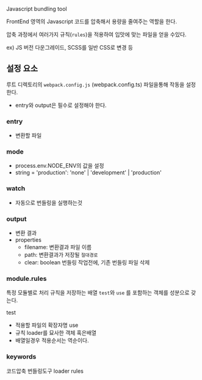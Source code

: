 
Javascript bundling tool

FrontEnd 영역의 Javascript 코드를 압축해서 용량을 줄여주는 역할을 한다.

압축 과정에서 여러가지 규칙(`rules`)을 적용하여
입맛에 맞는 파일을 얻을 수있다.

ex) JS 버전 다운그레이드, SCSS를 일반 CSS로 변경 등




## 설정 요소

루트 디렉토리의 `webpack.config.js` (webpack.config.ts) 
파일을통해 작동을 설정한다.

- entry와 output은 필수로 설정해야 한다.

### entry
- 변환할 파일

### mode
- process.env.NODE_ENV의 값을 설정
- string = 'production': 'none' | 'development' | 'production'

### watch
- 자동으로 번들링을 실행하는것

### output
- 변환 결과
- properties
	- filename: 변환결과 파일 이름
	- path: 변환결과가 저장될 `절대경로`
	- clear: boolean 번들링 작업전에, 기존 번들링 파일 삭제

### module.rules[](https://webpack.kr/configuration/module/#modulerules)

특정 모듈별로 처리 규칙을 저장하는 배열
`test`와 `use` 를 포함하는 객체를 성분으로 갖는다.

test 
- 적용할 파일의 확장자명
use
- 규칙 loader를 묘사한 객체 혹은배열
- 배열일경우 적용순서는 역순이다.
### keywords

코드압축
번들링도구
loader
rules